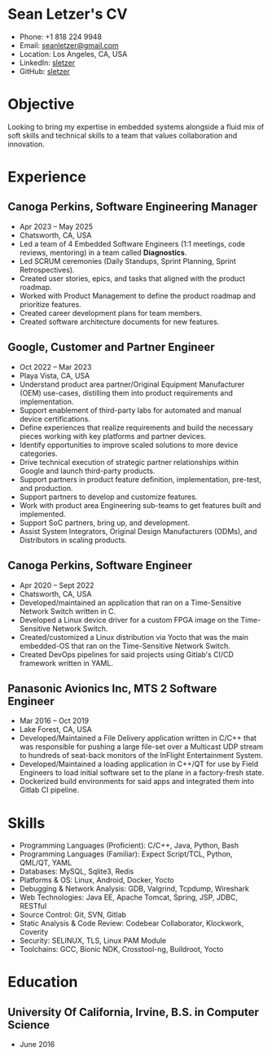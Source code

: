 # Sean Letzer's CV

- Phone: +1 818 224 9948
- Email: [seanletzer@gmail.com](mailto:seanletzer@gmail.com)
- Location: Los Angeles, CA, USA
- LinkedIn: [sletzer](https://linkedin.com/in/sletzer)
- GitHub: [sletzer](https://github.com/sletzer)


# Objective

Looking to bring my expertise in embedded systems alongside a fluid mix of soft skills and technical skills to a team that values collaboration and innovation.

# Experience

## Canoga Perkins, Software Engineering Manager

- Apr 2023 – May 2025
- Chatsworth, CA, USA
- Led a team of 4 Embedded Software Engineers (1:1 meetings, code reviews, mentoring) in a team called **Diagnostics**.
- Led SCRUM ceremonies (Daily Standups, Sprint Planning, Sprint Retrospectives).
- Created user stories, epics, and tasks that aligned with the product roadmap.
- Worked with Product Management to define the product roadmap and prioritize features.
- Created career development plans for team members.
- Created software architecture documents for new features.

## Google, Customer and Partner Engineer

- Oct 2022 – Mar 2023
- Playa Vista, CA, USA
- Understand product area partner/Original Equipment Manufacturer (OEM) use-cases, distilling them into product requirements and implementation.
- Support enablement of third-party labs for automated and manual device certifications.
- Define experiences that realize requirements and build the necessary pieces working with key platforms and partner devices.
- Identify opportunities to improve scaled solutions to more device categories.
- Drive technical execution of strategic partner relationships within Google and launch third-party products.
- Support partners in product feature definition, implementation, pre-test, and production.
- Support partners to develop and customize features.
- Work with product area Engineering sub-teams to get features built and implemented.
- Support SoC partners, bring up, and development.
- Assist System Integrators, Original Design Manufacturers (ODMs), and Distributors in scaling products.

## Canoga Perkins, Software Engineer

- Apr 2020 – Sept 2022
- Chatsworth, CA, USA
- Developed/maintained an application that ran on a Time-Sensitive Network Switch written in C.
- Developed a Linux device driver for a custom FPGA image on the Time-Sensitive Network Switch.
- Created/customized a Linux distribution via Yocto that was the main embedded-OS that ran on the Time-Sensitive Network Switch.
- Created DevOps pipelines for said projects using Gitlab's CI/CD framework written in YAML.

## Panasonic Avionics Inc, MTS 2 Software Engineer

- Mar 2016 – Oct 2019
- Lake Forest, CA, USA
- Developed/Maintained a File Delivery application written in C/C++ that was responsible for pushing a large file-set over a Multicast UDP stream to hundreds of seat-back monitors of the InFlight Entertainment System.
- Developed/Maintained a loading application in C++/QT for use by Field Engineers to load initial software set to the plane in a factory-fresh state.
- Dockerized build environments for said apps and integrated them into Gitlab CI pipeline.

# Skills

- Programming Languages (Proficient): C/C++, Java, Python, Bash
- Programming Languages (Familiar): Expect Script/TCL, Python, QML/QT, YAML
- Databases: MySQL, Sqlite3, Redis
- Platforms & OS: Linux, Android, Docker, Yocto
- Debugging & Network Analysis: GDB, Valgrind, Tcpdump, Wireshark
- Web Technologies: Java EE, Apache Tomcat, Spring, JSP, JDBC, RESTful
- Source Control: Git, SVN, Gitlab
- Static Analysis & Code Review: Codebear Collaborator, Klockwork, Coverity
- Security: SELINUX, TLS, Linux PAM Module
- Toolchains: GCC, Bionic NDK, Crosstool-ng, Buildroot, Yocto
# Education

## University Of California, Irvine, B.S. in Computer Science

- June 2016

